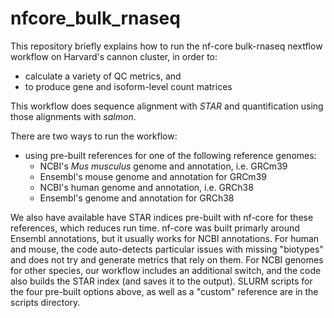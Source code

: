 # nfcore_bulk_rnaseq
This repository briefly explains how to run the nf-core bulk-rnaseq nextflow workflow on Harvard's cannon cluster, in order to: 
* calculate a variety of QC metrics, and
* to produce gene and isoform-level count matrices

This workflow does sequence alignment with *STAR* and quantification using those alignments with *salmon*.

There are two ways to run the workflow:
* using pre-built references for one of the following reference genomes:
  * NCBI's *Mus musculus* genome and annotation, i.e. GRCm39
  * Ensembl's mouse genome and annotation for GRCm39
  * NCBI's human genome and annotation, i.e. GRCh38
  * Ensembl's genome and annotation for GRCh38

We also have available have STAR indices pre-built with nf-core for these references, which reduces run time. nf-core was built primarly around Ensembl annotations, but it usually works for NCBI annotations. For human and mouse, the code auto-detects particular issues with missing "biotypes" and does not try and generate metrics that rely on them. For NCBI genomes for other species, our workflow includes an additional switch, and the code also builds the STAR index (and saves it to the output). SLURM scripts for the four pre-built options above, as well as a "custom" reference are in the scripts directory.
